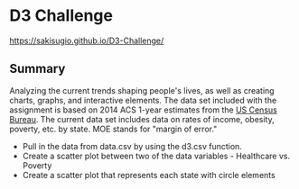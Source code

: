 # D3 Challenge 
https://sakisugio.github.io/D3-Challenge/

## Summary
Analyzing the current trends shaping people's lives, as well as creating charts, graphs, and interactive elements. The data set included with the assignment is based on 2014 ACS 1-year estimates from the [US Census Bureau](https://data.census.gov/cedsci/). The current data set includes data on rates of income, obesity, poverty, etc. by state. MOE stands for "margin of error."

* Pull in the data from data.csv by using the d3.csv function.
* Create a scatter plot between two of the data variables - Healthcare vs. Poverty
* Create a scatter plot that represents each state with circle elements
